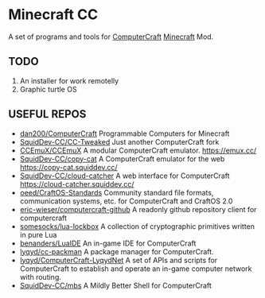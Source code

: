 # Minecraft CC
A set of programs and tools for [ComputerCraft](http://www.computercraft.info/) [Minecraft](https://minecraft.net/) Mod.

## TODO
1. An installer for work remotelly
2. Graphic turtle OS

## USEFUL REPOS
- [dan200/ComputerCraft](https://github.com/dan200/ComputerCraft) Programmable Computers for Minecraft 
- [SquidDev-CC/CC-Tweaked](https://github.com/SquidDev-CC/CC-Tweaked) Just another ComputerCraft fork 
- [CCEmuX/CCEmuX](https://github.com/CCEmuX/CCEmuX) A modular ComputerCraft emulator. https://emux.cc/
- [SquidDev-CC/copy-cat](https://github.com/SquidDev-CC/copy-cat) A ComputerCraft emulator for the web https://copy-cat.squiddev.cc/
- [SquidDev-CC/cloud-catcher](https://github.com/SquidDev-CC/cloud-catcher) A web interface for ComputerCraft https://cloud-catcher.squiddev.cc/
- [oeed/CraftOS-Standards](https://github.com/oeed/CraftOS-Standards) Community standard file formats, communication systems, etc. for ComputerCraft and CraftOS 2.0 
- [eric-wieser/computercraft-github](https://github.com/eric-wieser/computercraft-github) A readonly github repository client for computercraft 
- [somesocks/lua-lockbox](https://github.com/somesocks/lua-lockbox) A collection of cryptographic primitives written in pure Lua 
- [benanders/LuaIDE](https://github.com/benanders/LuaIDE) An in-game IDE for ComputerCraft 
- [lyqyd/cc-packman](https://github.com/lyqyd/cc-packman) A package manager for ComputerCraft. 
- [lyqyd/ComputerCraft-LyqydNet](https://github.com/lyqyd/ComputerCraft-LyqydNet) A set of APIs and scripts for ComputerCraft to establish and operate an in-game computer network with routing.
- [SquidDev-CC/mbs](https://github.com/SquidDev-CC/mbs) A Mildly Better Shell for ComputerCraft 
